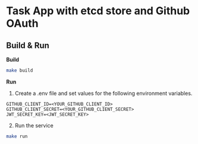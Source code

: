 # Task App with etcd store and Github OAuth 

## Build & Run

**Build**
``` bash
make build
```

**Run**

1. Create a .env file and set values for the following environment variables.
```
GITHUB_CLIENT_ID=<YOUR_GITHUB_CLIENT_ID>
GITHUB_CLIENT_SECRET=<YOUR_GITHUB_CLIENT_SECRET>
JWT_SECRET_KEY=<JWT_SECRET_KEY>
```

2. Run the service
``` bash 
make run
```
